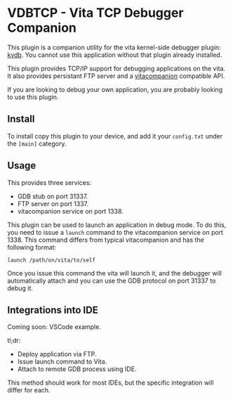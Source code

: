 # VDBTCP - Vita TCP Debugger Companion

This plugin is a companion utility for the vita kernel-side debugger plugin: [kvdb][1]. You cannot use this application without that plugin already installed.

This plugin provides TCP/IP support for debugging applications on the vita. It also provides persistant FTP server and a [vitacompanion][2] compatible API.

If you are looking to debug your own application, you are probably looking to use this plugin.

## Install
To install copy this plugin to your device, and add it your `config.txt` under the `[main]` category.

## Usage
This provides three services:
* GDB stub on port 31337.
* FTP server on port 1337.
* vitacompanion service on port 1338.

This plugin can be used to launch an application in debug mode. To do this, you need to issue a `launch` command to the vitacompanion service on port 1338. This command differs from typical vitacompanion and has the following format:
```
launch /path/on/vita/to/self
```
Once you issue this command the vita will launch it, and the debugger will automatically attach and you can use the GDB protocol on port 31337 to debug it.

## Integrations into IDE
Coming soon: VSCode example.

tl;dr:
* Deploy application via FTP.
* Issue launch command to Vita.
* Attach to remote GDB process using IDE.

This method should work for most IDEs, but the specific integration will differ for each.

  [1]: https://github.com/DaveeFTW/kvdb
  [2]: https://github.com/devnoname120/vitacompanion